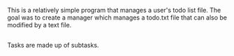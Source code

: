 This is a relatively simple program that manages a user's todo list file.
The goal was to create a manager which manages a todo.txt file that can also
be modified by a text file.


##
Tasks are made up of subtasks.
